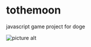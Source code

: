 # tothemoon
javascript game project for doge

![picture alt](http://i0.kym-cdn.com/photos/images/original/000/581/296/c09.jpg "wow")
